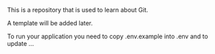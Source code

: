 This is a repository that is used to learn about Git.

A template will be added later.

To run your application you need to copy .env.example into .env and to update ...
